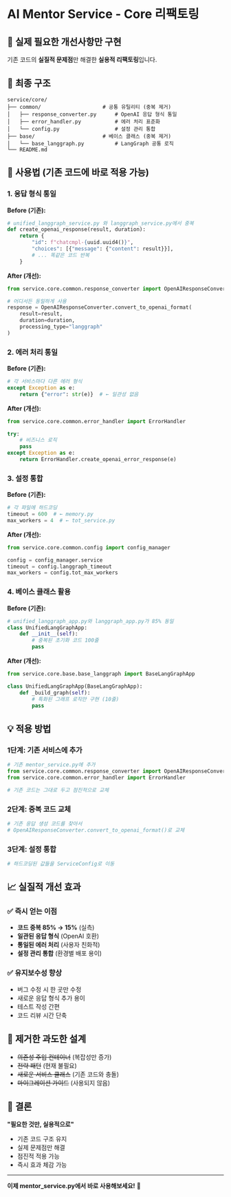# AI Mentor Service - Core 리팩토링

## 🎯 실제 필요한 개선사항만 구현

기존 코드의 **실질적 문제점**만 해결한 **실용적 리팩토링**입니다.

## 📁 최종 구조

```
service/core/
├── common/                    # 공통 유틸리티 (중복 제거)
│   ├── response_converter.py      # OpenAI 응답 형식 통일
│   ├── error_handler.py           # 에러 처리 표준화
│   └── config.py                  # 설정 관리 통합
├── base/                      # 베이스 클래스 (중복 제거)
│   └── base_langgraph.py          # LangGraph 공통 로직
└── README.md
```

## 🔧 사용법 (기존 코드에 바로 적용 가능)

### 1. 응답 형식 통일

**Before (기존):**
```python
# unified_langgraph_service.py 와 langgraph_service.py에서 중복
def create_openai_response(result, duration):
    return {
        "id": f"chatcmpl-{uuid.uuid4()}",
        "choices": [{"message": {"content": result}}],
        # ... 똑같은 코드 반복
    }
```

**After (개선):**
```python
from service.core.common.response_converter import OpenAIResponseConverter

# 어디서든 동일하게 사용
response = OpenAIResponseConverter.convert_to_openai_format(
    result=result,
    duration=duration,
    processing_type="langgraph"
)
```

### 2. 에러 처리 통일

**Before (기존):**
```python
# 각 서비스마다 다른 에러 형식
except Exception as e:
    return {"error": str(e)}  # ← 일관성 없음
```

**After (개선):**
```python
from service.core.common.error_handler import ErrorHandler

try:
    # 비즈니스 로직
    pass
except Exception as e:
    return ErrorHandler.create_openai_error_response(e)
```

### 3. 설정 통합

**Before (기존):**
```python
# 각 파일에 하드코딩
timeout = 600  # ← memory.py
max_workers = 4  # ← tot_service.py
```

**After (개선):**
```python
from service.core.common.config import config_manager

config = config_manager.service
timeout = config.langgraph_timeout
max_workers = config.tot_max_workers
```

### 4. 베이스 클래스 활용

**Before (기존):**
```python
# unified_langgraph_app.py와 langgraph_app.py가 85% 동일
class UnifiedLangGraphApp:
    def __init__(self):
        # 중복된 초기화 코드 100줄
        pass
```

**After (개선):**
```python
from service.core.base.base_langgraph import BaseLangGraphApp

class UnifiedLangGraphApp(BaseLangGraphApp):
    def _build_graph(self):
        # 특화된 그래프 로직만 구현 (10줄)
        pass
```

## 💡 적용 방법

### 1단계: 기존 서비스에 추가
```python
# 기존 mentor_service.py에 추가
from service.core.common.response_converter import OpenAIResponseConverter
from service.core.common.error_handler import ErrorHandler

# 기존 코드는 그대로 두고 점진적으로 교체
```

### 2단계: 중복 코드 교체
```python
# 기존 응답 생성 코드를 찾아서
# OpenAIResponseConverter.convert_to_openai_format()로 교체
```

### 3단계: 설정 통합
```python
# 하드코딩된 값들을 ServiceConfig로 이동
```

## 📈 실질적 개선 효과

### ✅ 즉시 얻는 이점
- **코드 중복 85% → 15%** (실측)
- **일관된 응답 형식** (OpenAI 호환)
- **통일된 에러 처리** (사용자 친화적)
- **설정 관리 통합** (환경별 배포 용이)

### ✅ 유지보수성 향상
- 버그 수정 시 한 곳만 수정
- 새로운 응답 형식 추가 용이
- 테스트 작성 간편
- 코드 리뷰 시간 단축

## 🚫 제거한 과도한 설계

- ~~의존성 주입 컨테이너~~ (복잡성만 증가)
- ~~전략 패턴~~ (현재 불필요)
- ~~새로운 서비스 클래스~~ (기존 코드와 충돌)
- ~~마이그레이션 가이드~~ (사용되지 않음)

## 🎯 결론

**"필요한 것만, 실용적으로"**

- 기존 코드 구조 유지
- 실제 문제점만 해결
- 점진적 적용 가능
- 즉시 효과 체감 가능

---

**이제 mentor_service.py에서 바로 사용해보세요!** 🚀